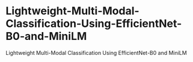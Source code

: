 # Lightweight-Multi-Modal-Classification-Using-EfficientNet-B0-and-MiniLM
Lightweight Multi-Modal Classification Using EfficientNet-B0 and MiniLM
